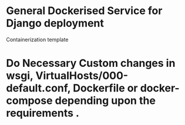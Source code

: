 # General Dockerised Service for Django deployment 

Containerization template

# Do Necessary Custom changes in wsgi, VirtualHosts/000-default.conf, Dockerfile or docker-compose depending upon the requirements .